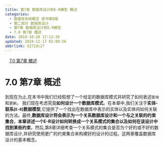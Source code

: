 ```yaml
---
title: 第7章 数据库设计和E-R模型 概述
categories: 
  - 数据库系统概念 原书第6版
  - 第二部分 数据库设计
  - 第7章 数据库设计和E-R模型
  - 7.0 第7章 概述
date: 2019-10-28 17:12:38
updated: 2019-12-17 02:00:56
abbrlink: d272dc27
---
```

<div id='my_toc'><a href="/ReadingNotes/d272dc27/#7-0-第7章-概述" class="header_1">7.0 第7章 概述</a>&nbsp;<br></div>
<style>.header_1{margin-left: 1em;}.header_2{margin-left: 2em;}.header_3{margin-left: 3em;}.header_4{margin-left: 4em;}.header_5{margin-left: 5em;}.header_6{margin-left: 6em;}</style>
<!--more-->
<script>if (navigator.platform.search('arm')==-1){document.getElementById('my_toc').style.display = 'none';}var e,p = document.getElementsByTagName('p');while (p.length>0) {e = p[0];e.parentElement.removeChild(e);}</script>

<!--end-->
<!--SSTStart-->
# 7.0 第7章 概述 #
到现在为止,在本书中我们已经假想了一个给定的数据库模式并研究了如何表述`查询`和`更新`。
我们现在考虑究竟**如何设计一个数据库模式**。在本章中,我们关注于**实体-联系(`E-R`)数据模型**,它提供了一个找出在数据库中表示的实体以及实体间如何关联的方法。最终,**数据库设计将会表示为一个关系数据库设计和一个与之关联的约束集合**。**本章讲述一个E-R设计如何转换成一个关系模式的集合以及如何在该设计中找到某些约束**。然后,第8章详细考查一个关系模式的集合是否为个好的或不好的数据库设计,并研究使用更广的约束集合来构建好的设计的过程。这两章覆盖数据库设计的基本概念。

<!--SSTStop-->

